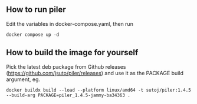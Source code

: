 ## How to run piler

Edit the variables in docker-compose.yaml, then run

```
docker compose up -d
```

## How to build the image for yourself

Pick the latest deb package from Github releases (https://github.com/jsuto/piler/releases)
and use it as the PACKAGE build argument, eg.

```
docker buildx build --load --platform linux/amd64 -t sutoj/piler:1.4.5 --build-arg PACKAGE=piler_1.4.5-jammy-ba34363 .
```

